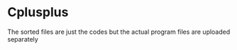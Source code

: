 # Cplusplus
The sorted files are just the codes but the actual program files are uploaded separately
